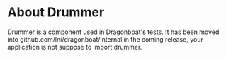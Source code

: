 # About Drummer #

Drummer is a component used in Dragonboat's tests. It has been moved into github.com/lni/dragonboat/internal in the coming release, your application is not suppose to import drummer.
